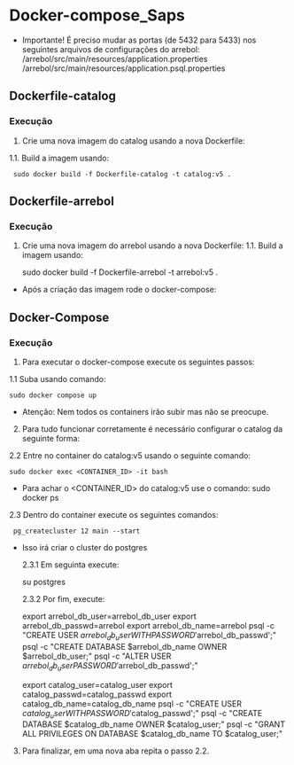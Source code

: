 # Docker-compose_Saps

* Importante! É preciso mudar as portas (de 5432 para 5433) nos seguintes arquivos de configurações do arrebol:
  /arrebol/src/main/resources/application.properties
  /arrebol/src/main/resources/application.psql.properties


## Dockerfile-catalog
### Execução
1. Crie uma nova imagem do catalog usando a nova Dockerfile:

 1.1. Build a imagem usando:


     sudo docker build -f Dockerfile-catalog -t catalog:v5 .
     
## Dockerfile-arrebol
### Execução
1. Crie uma nova imagem do arrebol usando a nova Dockerfile:
 1.1. Build a imagem usando:

     sudo docker build -f Dockerfile-arrebol -t arrebol:v5 .

* Após a criação das imagem rode o docker-compose:

## Docker-Compose
### Execução
1. Para executar o docker-compose execute os seguintes passos:

 1.1 Suba usando comando:
    
    
    sudo docker compose up
   
* Atenção: Nem todos os containers irão subir mas não se preocupe.

2. Para tudo funcionar corretamente é necessário configurar o catalog da seguinte forma:

 2.2 Entre no container do catalog:v5 usando o seguinte comando:
 
 
    sudo docker exec <CONTAINER_ID> -it bash
  
  * Para achar o <CONTAINER_ID> do catalog:v5 use o comando: sudo docker ps
    
 2.3 Dentro do container execute os seguintes comandos:
 
 
     pg_createcluster 12 main --start
     
     
  * Isso irá criar o cluster do postgres
     
     
    2.3.1 Em seguinta execute:
     
     
    su postgres
           
           
    2.3.2 Por fim, execute:
           
           
      export arrebol_db_user=arrebol_db_user
      export arrebol_db_passwd=arrebol
      export arrebol_db_name=arrebol
      psql -c "CREATE USER $arrebol_db_user WITH PASSWORD '$arrebol_db_passwd';"
      psql -c "CREATE DATABASE $arrebol_db_name OWNER $arrebol_db_user;"
      psql -c "ALTER USER $arrebol_db_user PASSWORD '$arrebol_db_passwd';"

      export catalog_user=catalog_user
      export catalog_passwd=catalog_passwd
      export catalog_db_name=catalog_db_name
      psql -c "CREATE USER $catalog_user WITH PASSWORD '$catalog_passwd';"
      psql -c "CREATE DATABASE $catalog_db_name OWNER $catalog_user;"
      psql -c "GRANT ALL PRIVILEGES ON DATABASE $catalog_db_name TO $catalog_user;"

3. Para finalizar, em uma nova aba repita o passo 2.2.
